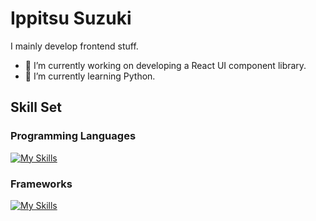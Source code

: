 # Ippitsu Suzuki
I mainly develop frontend stuff.

- 🔭 I’m currently working on developing a React UI component library.
- 🌱 I’m currently learning Python.

## Skill Set
### Programming Languages
[![My Skills](https://skillicons.dev/icons?i=html,css,js,ts,py)](https://skillicons.dev)
### Frameworks
[![My Skills](https://skillicons.dev/icons?i=react)](https://skillicons.dev)
